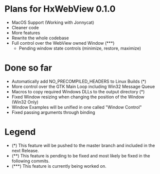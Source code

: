 # Plans for HxWebView 0.1.0

- MacOS Support (Working with Jonnycat)
- Cleaner code
- More features
- Rewrite the whole codebase
- Full control over the WebView owned Window (***)
    - Pending window state controls (minimize, restore, maximize)

# Done so far

- Automatically add NO_PRECOMPILED_HEADERS to Linux Builds (*)
- More control over the GTK Main Loop including Win32 Message Queue
- Macros to copy required Windows DLLs to the output directory (*)
- Fixed Window resizing when changing the position of the Window (Win32 Only)
- Window Examples will be unified in one called "Window Control"
- Fixed passing arguments through binding

# Legend

- (*) This feature will be pushed to the master branch and included in the next Release.
- (**) This feature is pending to be fixed and most likely be fixed in the following commits.
- (***) This feature is currently being worked on.
